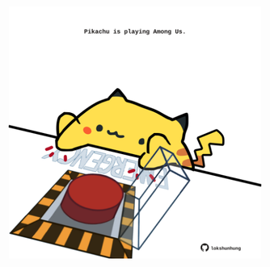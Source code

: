 <!-- built at 01/07/2024, 21:00:46 UTC -->
<p align="center">
  <img width="500" height="500" src="./ReadmeImage.svg">
</p>
